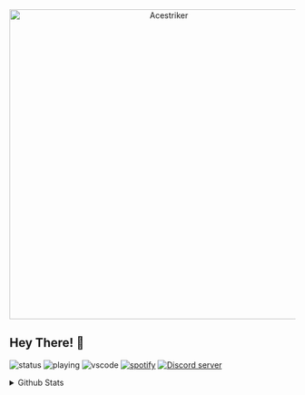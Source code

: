 <div align="center">
    <a href="https://acestriker.carrd.co/"><img src="https://cdn.discordapp.com/attachments/945837735107776512/996147379470348368/Acestriker.png?size=4096" width="546" alt="Acestriker" /></a>
</div>

## Hey There! 👋

![status](https://nocache.advaith.workers.dev?url=https://img.shields.io/endpoint?url=https://dev.discordprofiles.me/api/badge/status/632029144196186122?simple=true)
![playing](https://nocache.advaith.workers.dev?url=https://img.shields.io/endpoint?url=https://dev.discordprofiles.me/api/badge/playing/632029144196186122)
![vscode](https://nocache.advaith.workers.dev?url=https://img.shields.io/endpoint?url=https://dev.discordprofiles.me/api/badge/vscode/632029144196186122)
[![spotify](https://nocache.advaith.workers.dev?url=https://img.shields.io/endpoint?url=https://dev.discordprofiles.me/api/badge/spotify/276544649148235776)](https://dev.discordprofiles.me/openspotify/632029144196186122)
<a href="https://discord.gg/FloofyDen"><img src="https://img.shields.io/discord/943404593105231882?color=5865F2&logo=discord&logoColor=white" alt="Discord server" /></a>

<details>
  <summary>Github Stats</summary>
  
  <a href="#">![Github stats](https://github-readme-stats.vercel.app/api?username=acestriker&bg_color=45,fdbeff,adf3fd&title_color=b35dbc&text_color=353535&icon_color=8c4594&border_radius=15&show_icons=true&count_private=true&hide_border=true&line_height=20)</a>
  <a href="#">![Top Langs](https://github-readme-stats.vercel.app/api/top-langs/?username=acestriker&bg_color=45,adf3fd,fdbeff&title_color=b35dbc&text_color=353535&icon_color=8c4594&border_radius=15&layout=compact&theme=noctis_minimus&count_private=true&hide_border=true)</a>
  </details>
